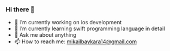 ### Hi there 👋

- 🔭 I’m currently working on ios development
- 🌱 I’m currently learning swift programming language in detail
- 💬 Ask me about anything 
- 📫 How to reach me: mikailbaykara14@gmail.com

